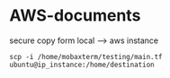 # AWS-documents
secure copy form local --> aws instance
```
scp -i /home/mobaxterm/testing/main.tf ubuntu@ip_instance:/home/destination
```

